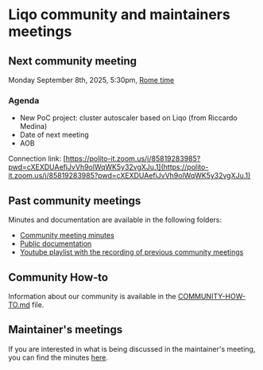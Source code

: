 # Liqo community and maintainers meetings

## Next community meeting

Monday September 8th, 2025, 5:30pm, [Rome time](https://www.timeanddate.com/worldclock/italy/rome)

### Agenda

- New PoC project: cluster autoscaler based on Liqo (from Riccardo Medina)
- Date of next meeting
- AOB

Connection link: [https://polito-it.zoom.us/j/85819283985?pwd=cXEXDUAefiJvVh9olWqWK5y32vgXJu.1](https://polito-it.zoom.us/j/85819283985?pwd=cXEXDUAefiJvVh9olWqWK5y32vgXJu.1)

## Past community meetings

Minutes and documentation are available in the following folders:

- [Community meeting minutes](community/)
- [Public documentation](../docs/)
- [Youtube playlist with the recording of previous community meetings](https://www.youtube.com/playlist?list=PLpBLVMlFSWOhFqpVX4YVReLA3uk5yaxmb)

## Community How-to

Information about our community is available in the [COMMUNITY-HOW-TO.md](../COMMUNITY-HOW-TO.md) file.

## Maintainer's meetings

If you are interested in what is being discussed in the maintainer's meeting, you can find the minutes [here](maintainers/).
